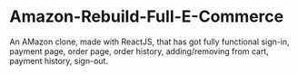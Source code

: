 # Amazon-Rebuild-Full-E-Commerce
An AMazon clone, made with ReactJS, that has got fully functional sign-in, payment page, order page, order history, adding/removing from cart, payment history, sign-out.

